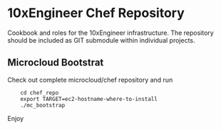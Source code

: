 # 10xEngineer Chef Repository

Cookbook and roles for the 10xEngineer infrastructure. The repository should be included as GIT submodule within individual projects.

## Microcloud Bootstrat

Check out complete microcloud/chef repository and run

		cd chef_repo
		export TARGET=ec2-hostname-where-to-install
		./mc_bootstrap

Enjoy